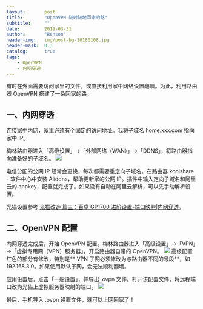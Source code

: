 ```yaml
---
layout:       post
title:        "OpenVPN 随时随地回家的路"
subtitle:     ""
date:         2019-03-31
author:       "Benson"
header-img:   img/post-bg-20180108.jpg
header-mask:  0.3
catalog:      true
tags:
    - OpenVPN
    - 内网穿透
---
```

有时在外面需要访问家里的文件，或直接利用家中网络设置翻墙。为此，利用路由器 OpenVPN 搭建了一条回家的路。

## 一、内网穿透
连接家中内网，家里必须有个固定的访问地址。我将子域名 home.xxx.com 指向家中 IP。

梅林路由器进入「高级设置」→「外部网络（WAN）」→「DDNS」，将路由器指向准备好的子域名。
![](http://tc.seoipo.com/20190331203233.png)

电信分配的公网 IP 经常会更换，每次都需要重定向子域名。在路由器 koolshare - 软件中心中安装 Aliddns，帮助更新家的公网 IP。插件中输入定向子域名和阿里云的 appkey，配置就完成了。如果没有自动在阿里云解析，可以先手动解析设置。

光猫设置参考 [光猫改造 篇三：百卓 GP1700 进阶设置-端口映射|内网穿透](https://zhuanlan.zhihu.com/p/38320432)。

## 二、OpenVPN 配置
内网穿透完成后，开始 OpenVPN 配置。梅林路由器进入「高级设置」→「VPN」→「虚拟专用网（VPN）服务器」，开启路由器自带的 OpenVPN。
![](http://tc.seoipo.com/20190331200921.png)
高级配置红色的部分有修改，特别是** VPN 子网必须修改为与路由器不同的号段**，如 192.168.3.0。如果使用默认子网，会无法顺利翻墙。

应用设置后，点击「一般设置」，并导出 .ovpn 文件。打开该配置文件，将远程端口改为光猫上虚拟服务器映射的端口。
![](http://tc.seoipo.com/20190331202017.png)

最后，手机导入 .ovpn 设置文件，就可以上网回家了！